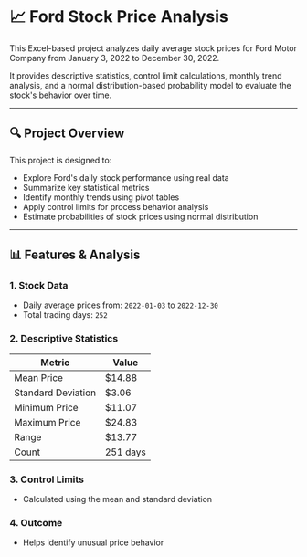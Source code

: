 # 📈 Ford Stock Price Analysis

This Excel-based project analyzes daily average stock prices for Ford Motor Company
from January 3, 2022 to December 30, 2022. 

It provides descriptive statistics, control limit calculations, monthly trend analysis, and a normal distribution-based probability model to evaluate the stock's behavior over time.

---

## 🔍 Project Overview

This project is designed to:
- Explore Ford's daily stock performance using real data
- Summarize key statistical metrics
- Identify monthly trends using pivot tables
- Apply control limits for process behavior analysis
- Estimate probabilities of stock prices using normal distribution

---

## 📊 Features & Analysis

### 1. **Stock Data**
- Daily average prices from: `2022-01-03` to `2022-12-30`
- Total trading days: `252`

### 2. **Descriptive Statistics**
| Metric             | Value     |
|--------------------|-----------|
| Mean Price         | $14.88    |
| Standard Deviation | $3.06     |
| Minimum Price      | $11.07    |
| Maximum Price      | $24.83    |
| Range              | $13.77    |
| Count              | 251 days  |

### 3. **Control Limits**
- Calculated using the mean and standard deviation

### 4. **Outcome**
- Helps identify unusual price behavior

